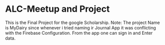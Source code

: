 # ALC-Meetup and Project

This is the Final Project for the google Scholarship.
Note: The project Name is MyDairy since whenever i tried naming ir Journal App it was conflicting with the Firebase Configuration.
From the app one can sign in and Enter data.

